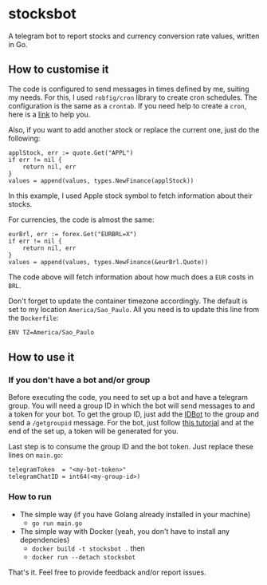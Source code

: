 # stocksbot
A telegram bot to report stocks and currency conversion rate values, written in Go.
  
## How to customise it
The code is configured to send messages in times defined by me, suiting my needs.
For this, I used `robfig/cron` library to create cron schedules. The configuration
is the same as a `crontab`. If you need help to create a `cron`, here is a [link](https://crontab.guru/#*_*_*_*_*) to help you.

Also, if you want to add another stock or replace the current one, just do the following:
```golang
applStock, err := quote.Get("APPL")
if err != nil {
    return nil, err
}
values = append(values, types.NewFinance(applStock))
```
In this example, I used Apple stock symbol to fetch information about their stocks.

For currencies, the code is almost the same:
```golang
eurBrl, err := forex.Get("EURBRL=X")
if err != nil {
    return nil, err
}
values = append(values, types.NewFinance(&eurBrl.Quote))
``` 
The code above will fetch information about how much does a `EUR` costs in `BRL`.

Don't forget to update the container timezone accordingly. The default is set to my location `America/Sao_Paulo`.
All you need is to update this line from the `Dockerfile`:
```bash
ENV TZ=America/Sao_Paulo
```

## How to use it 
### If you don't have a bot and/or group
Before executing the code, you need to set up a bot and have a telegram group.
You will need a group ID in which the bot will send messages to and a token for your bot.
To get the group ID, just add the [IDBot](https://telegram.me/getidsbot) to the group and send a `/getgroupid` message.
For the bot, just follow [this tutorial](https://core.telegram.org/bots) and at the end of the set up, a token will be generated for you.

Last step is to consume the group ID and the bot token. Just replace these lines on `main.go`:
```golang
telegramToken  = "<my-bot-token>"
telegramChatID = int64(<my-group-id>)
```

### How to run
- The simple way (if you have Golang already installed in your machine)
  - `go run main.go`
- The simple way with Docker (yeah, you don't have to install any dependencies)
  - `docker build -t stocksbot .` then
  - `docker run --detach stocksbot`

That's it. Feel free to provide feedback and/or report issues. 
